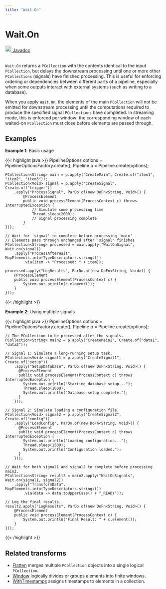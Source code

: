 ```yaml
---
title: "Wait.On"
---
```


<!--
Licensed under the Apache License, Version 2.0 (the "License");
you may not use this file except in compliance with the License.
You may obtain a copy of the License at

http://www.apache.org/licenses/LICENSE-2.0

Unless required by applicable law or agreed to in writing, software
distributed under the License is distributed on an "AS IS" BASIS,
WITHOUT WARRANTIES OR CONDITIONS OF ANY KIND, either express or implied.
See the License for the specific language governing permissions and
limitations under the License.
-->

# Wait.On
<table align="left">
    <a target="_blank" class="button"
        href="https://beam.apache.org/releases/javadoc/current/org/apache/beam/sdk/transforms/Wait.html">
      <img src="/images/logos/sdks/java.png" width="20px" height="20px"
           alt="Javadoc" />
     Javadoc
    </a>
</table>
<br><br>

`Wait.On` returns a `PCollection` with the contents identical to the input `PCollection`, but delays the downstream processing until one or more other `PCollections` (signals) have finished processing. This is useful for enforcing ordering or dependencies between different parts of a pipeline, especially when some outputs interact with external systems (such as writing to a database).

When you apply `Wait.On`, the elements of the main `PCollection` will not be emitted for downstream processing until the computations required to produce the specified signal `PCollections` have completed. In streaming mode, this is enforced per window: the corresponding window of each waited-on `PCollection` must close before elements are passed through.

## Examples
**Example 1**: Basic usage

{{< highlight java >}}
    PipelineOptions options = PipelineOptionsFactory.create();
    Pipeline p = Pipeline.create(options);
 
    PCollection<String> main = p.apply("CreateMain", Create.of("item1", "item2", "item3"));
    PCollection<Void> signal = p.apply("CreateSignal", Create.of("trigger"))
        .apply("ProcessSignal", ParDo.of(new DoFn<String, Void>() {
            @ProcessElement
            public void processElement(ProcessContext c) throws InterruptedException {
                // Simulate some processing time
                Thread.sleep(2000);
                // Signal processing complete
            }
    }));

    // Wait for 'signal' to complete before processing 'main'
    // Elements pass through unchanged after 'signal' finishes
    PCollection<String> processed = main.apply("WaitOnSignal", Wait.on(signal))
        .apply("ProcessAfterWait", MapElements.into(TypeDescriptors.strings())
            .via(item -> "Processed: " + item));

    processed.apply("LogResults", ParDo.of(new DoFn<String, Void>() {
        @ProcessElement
        public void processElement(ProcessContext c) {
            System.out.println(c.element());
        }
    }));
{{< /highlight >}}

**Example 2**: Using multiple signals

{{< highlight java >}}
    PipelineOptions options = PipelineOptionsFactory.create();
    Pipeline p = Pipeline.create(options);
    
    // The PCollection to be processed after the signals.
    PCollection<String> main2 = p.apply("CreateMain2", Create.of("data1", "data2"));

    // Signal 1: Simulate a long-running setup task.
    PCollection<Void> signal1 = p.apply("CreateSignal1", Create.of("setup"))
        .apply("SetupDatabase", ParDo.of(new DoFn<String, Void>() {
          @ProcessElement
          public void processElement(ProcessContext c) throws InterruptedException {
            System.out.println("Starting database setup...");
            Thread.sleep(1000);
            System.out.println("Database setup complete.");
          }
        }));

    // Signal 2: Simulate loading a configuration file.
    PCollection<Void> signal2 = p.apply("CreateSignal2", Create.of("config"))
        .apply("LoadConfig", ParDo.of(new DoFn<String, Void>() {
          @ProcessElement
          public void processElement(ProcessContext c) throws InterruptedException {
            System.out.println("Loading configuration...");
            Thread.sleep(1500);
            System.out.println("Configuration loaded.");
          }
        }));

    // Wait for both signal1 and signal2 to complete before processing main2.
    PCollection<String> result2 = main2.apply("WaitOnSignals", Wait.on(signal1, signal2))
        .apply("TransformData", MapElements.into(TypeDescriptors.strings())
            .via(data -> data.toUpperCase() + "_READY"));

    // Log the final results.
    result2.apply("LogResults", ParDo.of(new DoFn<String, Void>() {
        @ProcessElement
        public void processElement(ProcessContext c) {
            System.out.println("Final Result: " + c.element());
        }
    }));
{{< /highlight >}}

## Related transforms
* [Flatten](/documentation/transforms/java/other/flatten) merges multiple `PCollection` objects into a single logical `PCollection`.
* [Window](/documentation/transforms/java/other/window) logically divides or groups elements into finite windows.
* [WithTimestamps](/documentation/transforms/java/elementwise/withtimestamps) assigns timestamps to elements in a collection.
